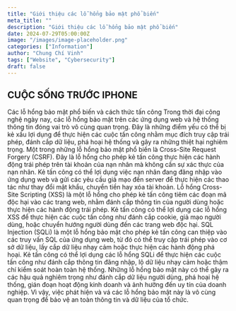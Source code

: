 ```yaml
---
title: "Giới thiệu các lỗ hổng bảo mật phổ biến"
meta_title: ""
description: "Giới thiệu các lỗ hổng bảo mật phổ biến"
date: 2024-07-29T05:00:00Z
image: "/images/image-placeholder.png"
categories: ["Information"]
author: "Chung Chí Vinh"
tags: ["Website", "Cybersecurity"]
draft: false
---
```


## CUỘC SỐNG TRƯỚC IPHONE

Các lỗ hổng bảo mật phổ biến và cách thức tấn công
Trong thời đại công nghệ ngày nay, các lỗ hổng bảo mật trên các ứng dụng web và hệ thống thông tin đóng vai trò vô cùng quan trọng. Đây là những điểm yếu có thể bị kẻ xấu lợi dụng để thực hiện các cuộc tấn công nhằm mục đích truy cập trái phép, đánh cắp dữ liệu, phá hoại hệ thống và gây ra những thiệt hại nghiêm trọng.
Một trong những lỗ hổng bảo mật phổ biến là Cross-Site Request Forgery (CSRF). Đây là lỗ hổng cho phép kẻ tấn công thực hiện các hành động trái phép trên tài khoản của nạn nhân mà không cần sự xác thực của nạn nhân. Kẻ tấn công có thể lợi dụng việc nạn nhân đang đăng nhập vào ứng dụng web và gửi các yêu cầu giả mạo đến server để thực hiện các thao tác như thay đổi mật khẩu, chuyển tiền hay xóa tài khoản.
Lỗ hổng Cross-Site Scripting (XSS) là một lỗ hổng cho phép kẻ tấn công tiêm các đoạn mã độc hại vào các trang web, nhằm đánh cắp thông tin của người dùng hoặc thực hiện các hành động trái phép. Kẻ tấn công có thể lợi dụng các lỗ hổng XSS để thực hiện các cuộc tấn công như đánh cắp cookie, giả mạo người dùng, hoặc chuyển hướng người dùng đến các trang web độc hại.
SQL Injection (SQLi) là một lỗ hổng bảo mật cho phép kẻ tấn công can thiệp vào các truy vấn SQL của ứng dụng web, từ đó có thể truy cập trái phép vào cơ sở dữ liệu, lấy cắp dữ liệu nhạy cảm hoặc thực hiện các hành động phá hoại. Kẻ tấn công có thể lợi dụng các lỗ hổng SQLi để thực hiện các cuộc tấn công như đánh cắp thông tin đăng nhập, lộ dữ liệu nhạy cảm hoặc thậm chí kiểm soát hoàn toàn hệ thống.
Những lỗ hổng bảo mật này có thể gây ra các hậu quả nghiêm trọng như đánh cắp dữ liệu người dùng, phá hoại hệ thống, gián đoạn hoạt động kinh doanh và ảnh hưởng đến uy tín của doanh nghiệp. Vì vậy, việc phát hiện và vá các lỗ hổng bảo mật này là vô cùng quan trọng để bảo vệ an toàn thông tin và dữ liệu của tổ chức.
